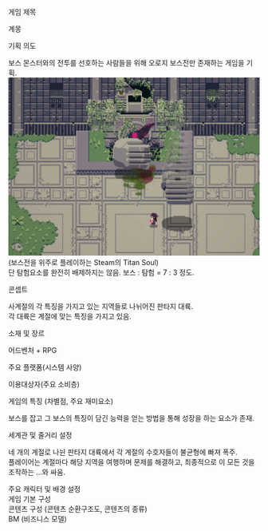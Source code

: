 <summary>게임 제목</summary>

계몽

<summary>기획 의도</summary>

보스 몬스터와의 전투를 선호하는 사람들을 위해 오로지 보스전만 존재하는 게임을 기획. <br>
![Titan Soul](./images/Titan_Soul.png)<br>
(보스전을 위주로 플레이하는 Steam의 Titan Soul)<br>
단 탐험요소를 완전히 배제하지는 않음. 보스 : 탐험 = 7 : 3 정도.

<summary>콘셉트</summary>

사계절의 각 특징을 가지고 있는 지역들로 나뉘어진 판타지 대륙.<br>
각 대륙은 계절에 맞는 특징을 가지고 있음.

<summary>소재 및 장르</summary>

어드벤처 + RPG

<summary>주요 플랫폼(시스템 사양)</summary>

이용대상자(주요 소비층)

<summary>게임의 특징 (차별점, 주요 재미요소)</summary>

보스를 잡고 그 보스의 특징이 담긴 능력을 얻는 방법을 통해 성장을 하는 요소가 존재.

<summary>세계관 및 줄거리 설정</summary>

네 개의 계절로 나뉜 판타지 대륙에서 각 계절의 수호자들이 불균형에 빠져 폭주.<br>
플레이어는 계절마다 해당 지역을 여행하며 문제를 해결하고, 최종적으로 이 모든 것을 조작하는 ...와 싸움.

<summary>주요 캐릭터 및 배경 설정</summary>

<summary>게임 기본 구성</summary>

<summary>콘텐츠 구성 (콘텐츠 순환구조도, 콘텐츠의 종류)</summary>

<summary>BM (비즈니스 모델)</summary>
